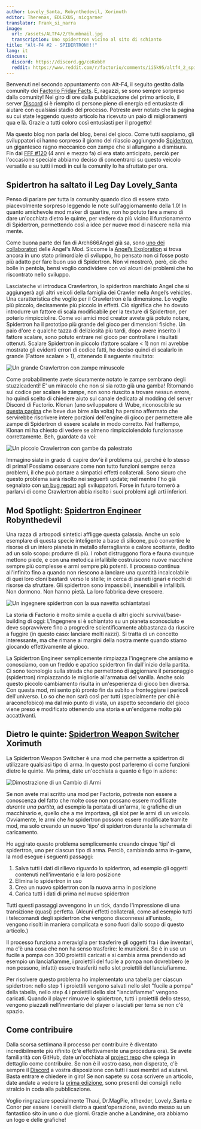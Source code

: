 ```yaml
---
author: Lovely_Santa, Robynthedevil, Xorimuth
editor: Therenas, EDLEXUS, nicgarner
translator: Frank_si_narra
image:
  url: /assets/ALTF4/2/thumbnail.jpg
  transcription: Uno spidertron vicino al sito di schianto
title: "Alt-F4 #2 - SPIDERTRON!!!"
lang: it
discuss:
  discord: https://discord.gg/ceKebbY
  reddit: https://www.reddit.com/r/factorio/comments/ii5k95/altf4_2_spidertron/
---
```


Benvenuti nel secondo appuntamento con Alt-F4, il seguito gestito dalla comunity dei [Factorio Friday Facts](https://factorio.com/blog/). E, ragazzi, se sono sempre sorpreso dalla comunity! Nel giro di ore dalla pubblicazione del primo articolo, il server [Discord](https://discord.gg/AsXAwyV) si è riempito di persone piene di energia ed entusiaste di aiutare con qualsiasi stadio del processo. Potreste aver notato che la pagina su cui state leggendo questo articolo ha ricevuto un paio di miglioramenti qua e là. Grazie a tutti coloro così entusiasti per il progetto!

Ma questo blog non parla del blog, bensì del gioco. Come tutti sappiamo, gli sviluppatori ci hanno sorpreso il giorno del rilascio aggiungendo [Spidertron](https://wiki.factorio.com/Spidertron), un gigantesco ragno meccanico con zampe che si allungano a dismisura. Fin dal [FFF #120](https://www.factorio.com/blog/post/fff-120) (4 anni e mezzo fa) ci era stato anticipato, perciò per l'occasione speciale abbiamo deciso di concentrarci su questo veicolo versatile e su tutti i modi in cui la comunity lo ha sfruttato per ora.

## Spidertron ha saltato il Leg Day <author>Lovely_Santa</author>

Penso di parlare per tutta la comunity quando dico di essere stato piacevolmente sorpreso leggendo le note sull'aggiornamento della 1.0! In quanto amichevole mod maker di quartire, non ho potuto fare a meno di dare un'occhiata dietro le quinte, per vedere da più vicino il funzionamento di Spidertron, permettendo così a idee per nuove mod di nascere nella mia mente.

Come buona parte dei fan di Arch666Angel già sa, sono [uno dei collaboratori](https://forums.factorio.com/viewtopic.php?p=475786#p475786) delle Angel's Mod. Siccome la [Angel’s Exploration](https://mods.factorio.com/mod/angelsexploration) si trova ancora in uno stato primordiale di sviluppo, ho pensato non ci fosse posto più adatto per fare buon uso di Spidertron. Non vi mostrerò, però, ciò che bolle in pentola, bensì voglio condividere con voi alcuni dei problemi che ho riscontrato nello sviluppo.

Lasciateche vi introduca Crawlertron, lo spidertron marchiato Angel che si aggiungerà agli altri veicoli della famiglia dei Crawler nella Angel’s vehicles. Una caratteristica che voglio per il Crawlertron è la dimensione. Lo voglio più piccolo, decisamente più piccolo in effetti. Ciò significa che ho dovuto introdurre un fattore di scala modificabile per la texture di Spidertron, per poterlo rimpicciolire. Come voi amici mod creator avrete già potuto notare, Spidertron ha il prototipo più grande del gioco per dimensioni fisiche. Un paio d'ore e qualche tazza di deliziosità più tardi, dopo avere inserito il fattore scalare, sono potuto entrare nel gioco per controllare i risultati ottenuti. Scalare Spidertron in piccolo (fattore scalare < 1) non mi avrebbe mostrato gli evidenti errori di codice fatti, ho deciso quindi di scalarlo in grande (Fattore scalare > 1), ottenendo il seguente risultato:

![Un grande Crawlertron con zampe minuscole](/assets/ALTF4/2/crawlertron_large.png?raw=true)

Come probabilmente avete sicuramente notato le zampe sembrano degli stuzzicadenti! E' un miracolo che non si sia rotto già una gamba! Ritornando sul codice per scalare le zampe, non sono riuscito a trovare nessun errore, ho quindi scelto di chiedere aiuto sul canale dedicato al modding del server Discord di Factorio. Klonan (uno sviluppatore di Wube, riconoscibile su [questa pagina](https://factorio.com/game/about) che beve due birre alla volta) ha persino affermato che servirebbe riscrivere intere porzioni dell'engine di gioco per permettere alle zampe di Spidertron di essere scalate in modo corretto. Nel frattempo, Klonan mi ha chiesto di vedere se almeno rimpicciolendolo funzionasse correttamente. Beh, guardate da voi:

![Un piccolo Crawlertron con gambe da palestrato](/assets/ALTF4/2/crawlertron_tiny.png?raw=true)

Immagino siate in grado di capire dov'è il problema qui, perché è lo stesso di prima! Possiamo osservare come non tutto funzioni sempre senza problemi, il che può portare a simpatici effetti collaterali. Sono sicuro che questo problema sarà risolto nei seguenti update; nel mentre l'ho già segnalato con [un bug report](https://forums.factorio.com/viewtopic.php?f=7&t=88180) agli sviluppatori. Forse in futuro tornerò a parlarvi di come Crawlertron abbia risolto i suoi problemi agli arti inferiori.

## Mod Spotlight: [Spidertron Engineer](https://mods.factorio.com/mod/SpidertronEngineer) <author>Robynthedevil</author>

Una razza di artropodi sintetici affligge questa galassia. Anche un solo esemplare di questa specie inteligente a base di silicone, può convertire le risorse di un intero pianeta in metallo sferragliante e calore scottante, dedito ad un solo scopo: produrre di più. I robot distruggono flora e fauna ovunque mettono piede, e con una metodica infallibile costruiscono nuove macchine sempre più complesse e armi sempre più potenti. Il processo continua all'infinito fino a quando non riescono a lanciare una quantità incalcolabile di quei loro cloni bastardi verso le stelle; in cerca di pianeti ignari e ricchi di risorse da sfruttare. Gli spidertron sono impassibili, insensibili e infallibili. Non dormono. Non hanno pietà. La loro fabbrica deve crescere.

![Un ingegnere spidertron con la sua navetta schiantatasi](/assets/ALTF4/2/SpidertronEngineer.png?raw=true)

La storia di Factorio è molto simile a quella di altri giochi survival/base-building di oggi: L'Ingegnere si è schiantato su un pianeta sconosciuto e deve sopravvivere fino a progredire scientificamente abbastanza da riuscire a fuggire (in questo caso: lanciare molti razzi). Si tratta di un concetto interessante, ma che rimane ai margini della nostra mente quando stiamo giocando effettivamente al gioco.

La Spidertron Engineer semplicemente rimpiazza l'ingegnere che amiamo e conosciamo, con un freddo e apatico spidertron fin dall'inizio della partita. Ci sono tecnologie sulla strada che permettono di aggiornare il personaggio (spidertron) rimpiazzando le migliorie all'armatua del vanilla. Anche solo questo piccolo cambiamento risulta in un'esperienza di gioco ben diversa. Con questa mod, mi sento più pronto fin da subito a fronteggiare i pericoli dell'universo. Lo so che non sarà così per tutti (specialmente per chi è araconofobico) ma dal mio punto di vista, un aspetto secondario del gioco viene preso e modificato ottenendo una storia e un'endgame molto più accattivanti.

## Dietro le quinte: [Spidertron Weapon Switcher](https://mods.factorio.com/mod/SpidertronWeaponSwitcher) <author>Xorimuth</author>

La Spidertron Weapon Switcher è una mod che permette a spidertron di utilizzare qualsiasi tipo di arma. In questo post parleremo di come funzioni dietro le quinte. Ma prima, date un'occhiata a quanto è figo in azione:

![Dimostrazione di un Cambio di Armi](/assets/ALTF4/2/SWS-demo-gif.gif?raw=true)

Se non avete mai scritto una mod per Factorio, potreste non essere a conoscenza del fatto che molte cose non possano essere modificate _durante una partita_, ad esempio la portata di un'arma, le grafiche di un macchinario e, quello che a me importava, gli slot per le armi di un veicolo. Ovviamente, le armi che _ha_ spidertron possono essere modificate tramite mod, ma solo creando un nuovo ‘tipo’ di spidertron durante la schermata di caricamento.

Ho aggirato questo problema semplicemente creando cinque ‘tipi’ di spidertron, uno per ciascun tipo di arma. Perciò, cambiando arma in-game, la mod esegue i seguenti passaggi:

1. Salva tutti i dati di rilievo riguardo lo spidertron, ad esempio gli oggetti contenuti nell'inventario e la loro posizione
2. Elimina lo spidertron in uso
3. Crea un nuovo spidertron con la nuova arma in posizione
4. Carica tutti i dati di prima nel nuovo spidertron

Tutti questi passaggi avvengono in un tick, dando l'impressione di una transizione (quasi) perfetta. (Alcuni effetti collaterali, come ad esempio tutti i telecomandi degli spidertron che vengono disconnessi all'unisolo, vengono risolti in maniera complicata e sono fuori dallo scopo di questo articolo.)

Il processo funziona a meraviglia per trasferire gli oggetti fra i due inventari, ma c'è una cosa che non ha senso trasferire: le munizioni. Se è in uso un fucile a pompa con 300 proiettili caricati e si cambia arma prendendo ad esempio un lanciafiamme, i proiettili del fucile a pompa non dovrebbero (e non possono, infatti) essere trasferiti nello slot proiettili del lanciafiamme.

Per risolvere questo problema ho implementato una tabella per ciascun spidertron: nello step 1 i proiettili vengono salvati nello slot "fucile a pompa" della tabella, nello step 4 i proiettili dello slot "lanciafiamme" vengono caricati. Quando il player rimuove lo spidertron, tutti i proiettili dello stesso, vengono piazzati nell'inventario del player o lasciati per terra se non c'è spazio.

## Come contribuire

Dalla scorsa settimana il processo per contribuire è diventato incredibilmente più rifinito (c'è effettivamente una procedura ora). Se avete familiarità con GitHub, date un'occhiata al [project repo](https://github.com/AlternativeFFFF/Alt-F4) che spiega in dettaglio come contribuire. Se non è il vostro caso, non disperate, c'è sempre il [Discord](https://discord.gg/AsXAwyV) a vostra disposizione con tutti i suoi membri ad aiutarvi. Basta entrare e chiedere in giro! Se non sapete su cosa scrivere un articolo, date andate a vedere la [prima edizione](https://alt-f4.blog/ALTF4-1), sono presenti dei consigli nello stralcio in coda alla pubblicazione.

Voglio ringraziare specialmente Thaui, Dr.MagPie, xthexder, Lovely_Santa e Conor per essere i cervelli dietro a quest'operazione, avendo messo su un fantastico sito in uno o due giorni. Grazie anche a Landmine, ora abbiamo un logo e delle grafiche!

